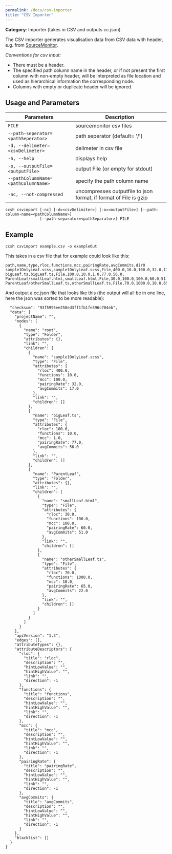 ```yaml
---
permalink: /docs/csv-importer
title: "CSV Importer"
---
```


**Category**: Importer (takes in CSV and outputs cc.json)

The CSV importer generates visualisation data from CSV data with header, e.g. from [SourceMonitor](http://www.campwoodsw.com/sourcemonitor.html).

_Conventions for csv input:_

- There must be a header.
- The specified path column name in the header, or if not present the first column with non-empty header, will be interpreted as file location and used as hierarchical information the corresponding node.
- Columns with empty or duplicate header will be ignored.

## Usage and Parameters

| Parameters                          | Description                                                       |
| ----------------------------------- | ----------------------------------------------------------------- |
| `FILE`                              | sourcemonitor csv files                                           |
| `--path-seperator=<pathSeperator>`  | path seperator (default= '/')                                     |
| `-d, --delimeter=<csvDelimeter>`    | delimeter in csv file                                             |
| `-h, --help`                        | displays help                                                     |
| `-o, --outputFile=<outputFile>`     | output File (or empty for stdout)                                 |
| `--pathColumnName=<pathColumnName>` | specify the path column name                                      |
| `-nc, --not-compressed`             | uncompresses outputfile to json format, if format of File is gzip |

```
ccsh csvimport [-nc] [-d=<csvDelimiter>] [-o=<outputFile>] [--path-column-name=<pathColumnName>]
               [--path-separator=<pathSeparator>] FILE
```

## Example

```
ccsh csvimport example.csv -o exampleOut
```

This takes in a csv file that for example could look like this:

```
path,name,type,rloc,functions,mcc,pairingRate,avgCommits,dir0
sample1OnlyLeaf.scss,sample1OnlyLeaf.scss,File,400.0,10.0,100.0,32.0,17.0,
bigLeaf.ts,bigLeaf.ts,File,100.0,10.0,1.0,77.0,56.0,
ParentLeaf/smallLeaf.html,smallLeaf.html,File,30.0,100.0,100.0,60.0,51.0,ParentLeaf
ParentLeaf/otherSmallLeaf.ts,otherSmallLeaf.ts,File,70.0,1000.0,10.0,65.0,22.0,ParentLeaf
```

And output a cc.json file that looks like this (the output will all be in one line, here the json was sorted to be more readable):

```
  "checksum": "93f5995ee258ed3ff1fb1fe396c704eb",
  "data": {
    "projectName": "",
    "nodes": [
      {
        "name": "root",
        "type": "Folder",
        "attributes": {},
        "link": "",
        "children": [
          {
            "name": "sample1OnlyLeaf.scss",
            "type": "File",
            "attributes": {
              "rloc": 400.0,
              "functions": 10.0,
              "mcc": 100.0,
              "pairingRate": 32.0,
              "avgCommits": 17.0
            },
            "link": "",
            "children": []
          },
          {
            "name": "bigLeaf.ts",
            "type": "File",
            "attributes": {
              "rloc": 100.0,
              "functions": 10.0,
              "mcc": 1.0,
              "pairingRate": 77.0,
              "avgCommits": 56.0
            },
            "link": "",
            "children": []
          },
          {
            "name": "ParentLeaf",
            "type": "Folder",
            "attributes": {},
            "link": "",
            "children": [
              {
                "name": "smallLeaf.html",
                "type": "File",
                "attributes": {
                  "rloc": 30.0,
                  "functions": 100.0,
                  "mcc": 100.0,
                  "pairingRate": 60.0,
                  "avgCommits": 51.0
                },
                "link": "",
                "children": []
              },
              {
                "name": "otherSmallLeaf.ts",
                "type": "File",
                "attributes": {
                  "rloc": 70.0,
                  "functions": 1000.0,
                  "mcc": 10.0,
                  "pairingRate": 65.0,
                  "avgCommits": 22.0
                },
                "link": "",
                "children": []
              }
            ]
          }
        ]
      }
    ],
    "apiVersion": "1.3",
    "edges": [],
    "attributeTypes": {},
    "attributeDescriptors": {
      "rloc": {
        "title": "rloc",
        "description": "",
        "hintLowValue": "",
        "hintHighValue": "",
        "link": "",
        "direction": -1
      },
      "functions": {
        "title": "functions",
        "description": "",
        "hintLowValue": "",
        "hintHighValue": "",
        "link": "",
        "direction": -1
      },
      "mcc": {
        "title": "mcc",
        "description": "",
        "hintLowValue": "",
        "hintHighValue": "",
        "link": "",
        "direction": -1
      },
      "pairingRate": {
        "title": "pairingRate",
        "description": "",
        "hintLowValue": "",
        "hintHighValue": "",
        "link": "",
        "direction": -1
      },
      "avgCommits": {
        "title": "avgCommits",
        "description": "",
        "hintLowValue": "",
        "hintHighValue": "",
        "link": "",
        "direction": -1
      }
    },
    "blacklist": []
  }
}
```
